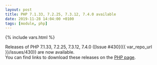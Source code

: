 ```yaml
---
layout: post
title: PHP 7.1.33, 7.2.25, 7.3.12, 7.4.0 available
date: 2019-11-28 14:04:00 +0100
tags: [module, php]
---
```

{% include vars.html %}

Releases of PHP 7.1.33, 7.2.25, 7.3.12, 7.4.0 ([Issue #430]({{ var_repo_url }}/issues/430)) are now available.<br />
You can find links to download these releases on the [PHP page](/modules/php).